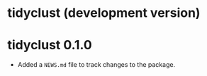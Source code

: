 # tidyclust (development version)

# tidyclust 0.1.0

* Added a `NEWS.md` file to track changes to the package.
